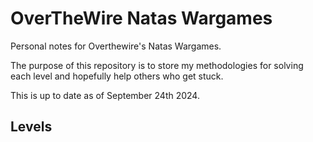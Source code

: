 # OverTheWire Natas Wargames
Personal notes for Overthewire's Natas Wargames.

The purpose of this repository is to store my methodologies for solving each level and hopefully help others who get stuck.

This is up to date as of September 24th 2024.

## Levels
